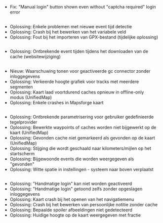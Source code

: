##
- Fix: "Manual login" button shown even without "captcha required" login error

##
- Oplossing: Enkele problemen met nieuwe event tijd detectie
- Oplossing: Crash bij het bewerken van het variabele veld
- Oplossing: Fout bij het importeren van GPX-bestand (tijdelijke oplossing)

##
- Oplossing: Ontbrekende event tijden tijdens het downloaden van de cache (websitewijziging)

##
- Nieuw: Waarschuwing tonen voor geactiveerde gc connector zonder inloggegevens
- Oplossing: Verkeerde hoogte grafiek voor tracks met meerdere segmenten
- Oplossing: Kaart laad voortdurend caches opnieuw in offline-only modus (UnifiedMap)
- Oplossing: Enkele crashes in Mapsforge kaart

##
- Oplossing: Ontbrekende parametrisering voor gebruiker gedefinieerde tegelprovider
- Oplossing: Bewerkte waypoints of caches worden niet bijgewerkt op de kaart (UnifiedMap)
- Oplossing: Gevonden cache niet gemarkeerd als gevonden op de kaart (UnifiedMap)
- Oplossing: Stijging die wordt geschaald naar kilometers/mijlen op het startscherm
- Oplossing: Bijgewoonde events die worden weergegeven als "gevonden"
- Oplossing: Witte spatie in instellingen - systeem naar boven verplaatst

##
- Oplossing: "Handmatige login" kan niet worden geactiveerd
- Oplossing: "Handmatige login" getoond zelfs zonder opgeslagen inloggegevens
- Oplossing: Kaart crash bij het openen van het navigatiemenu
- Oplossing: Crash bij het bewerken van persoonlijke notitie zonder cache
- Oplossing: Bepaalde spoiler afbeeldingen niet gedetecteerd
- Oplossing: Huidige hoogte op de kaart weergegeven met fractie
